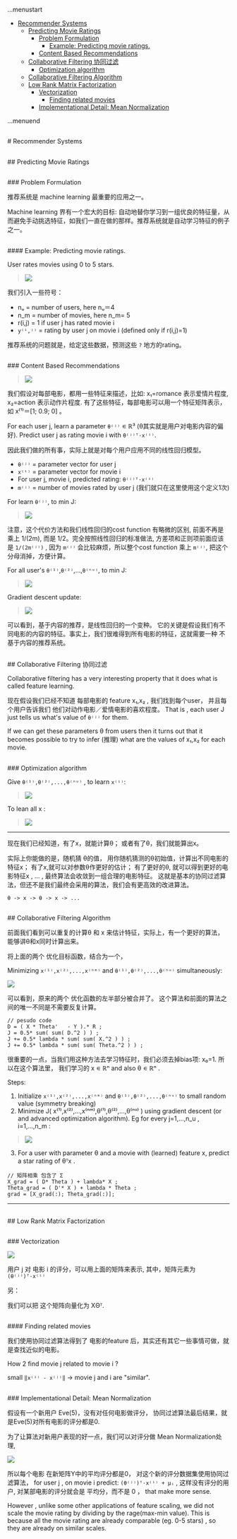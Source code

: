 ...menustart

 - [Recommender Systems](#bd1e9577d90cd9b99bbc584f4899cdd3)
   - [Predicting Movie Ratings](#ae4850a11bf72fcf96312dbdaa01416a)
     - [Problem Formulation](#d3ed97478e5bb62df6a73642fb3eb2cf)
       - [Example: Predicting movie ratings.](#91256a34c3c416ed111c1c1f0f6d0cf8)
     - [Content Based Recommendations](#a71ae4758962a9d66c5eed0209ee7790)
   - [Collaborative Filtering 协同过滤](#1d0676de81840f76265b22da2bd66cfe)
     - [Optimization algorithm](#89642905e18066000c83d4fadf9e16d6)
   - [Collaborative Filtering Algorithm](#bda473b95d57bd8ddf09a8e81b15dd0c)
   - [Low Rank Matrix Factorization](#f97e45631aaf46ad6a70583cf84aeacd)
     - [Vectorization](#ccc5742e475a0775e47cf832d54606d2)
       - [Finding related movies](#2c5b941c4e8f1f592ca82323d7a0ed07)
     - [Implementational Detail: Mean Normalization](#4ea68a58b5d62dbfb35eec3f95eb7494)

...menuend


<h2 id="bd1e9577d90cd9b99bbc584f4899cdd3"></h2>
# Recommender Systems

<h2 id="ae4850a11bf72fcf96312dbdaa01416a"></h2>
## Predicting Movie Ratings

<h2 id="d3ed97478e5bb62df6a73642fb3eb2cf"></h2>
### Problem Formulation

推荐系统是 machine learning 最重要的应用之一。

Machine learning 界有一个宏大的目标: 自动地替你学习到一组优良的特征量，从而避免手动挑选特征，如我们一直在做的那样。推荐系统就是自动学习特征的例子之一。

<h2 id="91256a34c3c416ed111c1c1f0f6d0cf8"></h2>
#### Example: Predicting movie ratings.

User rates movies using 0 to 5 stars.

> ![](https://raw.githubusercontent.com/mebusy/notes/master/imgs/movie_rating.png)

我们引入一些符号：

 - nᵤ = number of users, here nᵤ＝4
 - n_m = number of movies, here n_m= 5
 - r(i,j) = 1 if user j has rated movie i
 - `y⁽ⁱ,ʲ⁾` = rating by user j on movie i (defined only if r(i,j)=1) 

推荐系统的问题就是，给定这些数据，预测这些 `?` 地方的rating。

 
<h2 id="a71ae4758962a9d66c5eed0209ee7790"></h2>
### Content Based Recommendations 

> ![](https://raw.githubusercontent.com/mebusy/notes/master/imgs/movie_rating2.png)

我们假设对每部电影，都用一些特征来描述，比如: x₁=romance 表示爱情片程度, x₂=action 表示动作片程度. 有了这些特征，每部电影可以用一个特征矩阵表示，如 x⁽¹⁾＝[1; 0.9; 0] 。 

For each user j, learn a parameter `θ⁽ʲ⁾` ∊ ℝ³ (θ其实就是用户对电影内容的偏好). Predict user j as rating movie i with `θ⁽ʲ⁾ᵀ·x⁽ⁱ⁾`.

因此我们做的所有事，实际上就是对每个用户应用不同的线性回归模型。

 - `θ⁽ʲ⁾` = parameter vector for user j
 - `x⁽ⁱ⁾` = parameter vector for movie i
 - For user j, movie i, predicted rating: `θ⁽ʲ⁾ᵀ·x⁽ⁱ⁾`
 - `m⁽ʲ⁾` = number of movies rated by user j (我们就只在这里使用这个定义1次)

For learn `θ⁽ʲ⁾`, to min J:

> ![](https://raw.githubusercontent.com/mebusy/notes/master/imgs/movie_rating_costfunction.png)
 
注意，这个代价方法和我们线性回归的cost function 有略微的区别, 前面不再是乘上 1/(2m), 而是 1/2。完全按照线性回归的标准做法, 方差项和正则项前面应该是 `1/(2m⁽ʲ⁾)` , 因为 `m⁽ʲ⁾` 会比较麻烦，所以整个cost function 乘上  `m⁽ʲ⁾`, 把这个分母消掉，方便计算。

For all user's `θ⁽¹⁾`,`θ⁽²⁾`,...,`θ⁽ⁿᵘ⁾`, to min J:

> ![](https://raw.githubusercontent.com/mebusy/notes/master/imgs/movie_rating_costfunction_all.png)

Gradient descent update:

> ![](https://raw.githubusercontent.com/mebusy/notes/master/imgs/movie_rating_gradient_descent.png)

可以看到，基于内容的推荐，是线性回归的一个变种。 它的关键是假设我们有不同电影的内容的特征。事实上，我们很难得到所有电影的特征，这就需要一种 不基于内容的推荐系统。


<h2 id="1d0676de81840f76265b22da2bd66cfe"></h2>
## Collaborative Filtering 协同过滤

Collaborative filtering has a very interesting property that it does what is called feature learning.

现在假设我们已经不知道 每部电影的 feature x₁,x₂ , 我们找到每个user， 并且每个用户告诉我们 他们对动作电影／爱情电影的喜欢程度。 That is , each user J just tells us what's value of `θ⁽ʲ⁾` for them. 

If we can get these parameters θ from users then it turns out that it becomes possible to try to infer (推理) what are the values of x₁,x₂ for each movie.

<h2 id="89642905e18066000c83d4fadf9e16d6"></h2>
### Optimization algorithm

Give `θ⁽¹⁾,θ⁽²⁾,...,θ⁽ⁿᵘ⁾` , to learn `x⁽ⁱ⁾`:

> ![](https://raw.githubusercontent.com/mebusy/notes/master/imgs/collaborative_filtering_learn_xi.png)

To lean all x :

> ![](https://raw.githubusercontent.com/mebusy/notes/master/imgs/collaborative_filtering_learn_xall.png)

---

现在我们已经知道，有了x，就能计算θ； 或者有了θ，我们就能算出x。

实际上你能做的是，随机猜 θ的值， 用你随机猜测的θ初始值，计算出不同电影的特征x； 有了x,就可以对参数θ作更好的估计； 有了更好的θ, 就可以得到更好的电影特征x , ... , 最终算法会收敛到一组合理的电影特征。 这就是基本的协同过滤算法，但还不是我们最终会采用的算法，我们会有更高效的改进算法。

`θ -> x -> θ -> x -> ...`

<h2 id="bda473b95d57bd8ddf09a8e81b15dd0c"></h2>
## Collaborative Filtering Algorithm

前面我们看到可以重复的计算θ 和 x 来估计特征，实际上，有一个更好的算法，能够讲θ和x同时计算出来。

将上面的两个 优化目标函数，结合为一个，

Minimizing `x⁽¹⁾,x⁽²⁾,...,x⁽ⁿᵐ⁾` and `θ⁽¹⁾,θ⁽²⁾,...,θ⁽ⁿᵘ⁾` simultaneously: 

![](https://raw.githubusercontent.com/mebusy/notes/master/imgs/collaborative_filtering_combined.png)

可以看到，原来的两个 优化函数的左半部分被合并了。 这个算法和前面的算法之间的唯一不同是不需要反复计算。

```
// pesudo code
D = ( X * Theta'   - Y ).* R ;
J = 0.5* sum( sum( D.^2 ) ) ;
J += 0.5* lambda * sum( sum( X.^2 ) ) ;
J += 0.5* lambda * sum( sum( Theta.^2 ) ) ;
```

很重要的一点，当我们用这种方法去学习特征时，我们必须去掉bias项: x₀=1. 所以在这个算法里， 我们学习的 x ∊ ℝⁿ and also θ ∊ ℝⁿ .

Steps:

 1. Initialize `x⁽¹⁾,x⁽²⁾,...,x⁽ⁿᵐ⁾` and `θ⁽¹⁾,θ⁽²⁾,...,θ⁽ⁿᵘ⁾` to small random value (symmetry breaking)
 2. Minimize J( x⁽¹⁾,x⁽²⁾,...,x⁽ⁿᵐ⁾,θ⁽¹⁾,θ⁽²⁾,...,θ⁽ⁿᵘ⁾ ) using gradient descent (or and advanced optimization algorithm). Eg for every j=1,...,n_u , i=1,...,n_m :
  > ![](https://raw.githubusercontent.com/mebusy/notes/master/imgs/collaborative_filtering_gradient_descent.png)

 3. For a user with parameter θ and a movie with (learned) feature x, predict a star rating of θᵀx .

```
// 矩阵相乘 包含了 Σ
X_grad = ( D* Theta ) + lambda* X ;
Theta_grad = ( D'* X ) + lambda * Theta ;
grad = [X_grad(:); Theta_grad(:)];
```
 
---

<h2 id="f97e45631aaf46ad6a70583cf84aeacd"></h2>
## Low Rank Matrix Factorization

<h2 id="ccc5742e475a0775e47cf832d54606d2"></h2>
### Vectorization 

![](https://raw.githubusercontent.com/mebusy/notes/master/imgs/matrix_of_movie_rating.png)

用户 j 对 电影 i 的评分，可以用上面的矩阵来表示, 其中，矩阵元素为 `(θ⁽ʲ⁾)ᵀ·x⁽ⁱ⁾`

另：

我们可以把 这个矩阵向量化为 XΘᵀ.


<h2 id="2c5b941c4e8f1f592ca82323d7a0ed07"></h2>
#### Finding related movies

我们使用协同过滤算法得到了 电影的feature 后，其实还有其它一些事情可做，就是查找近似的电影。

How 2 find movie j related to movie i ?  

small `‖x⁽ⁱ⁾ - x⁽ʲ⁾‖` -> movie j and i are "similar".


<h2 id="4ea68a58b5d62dbfb35eec3f95eb7494"></h2>
### Implementational Detail: Mean Normalization

假设有一个新用户 Eve(5)，没有对任何电影做评分， 协同过滤算法最后结果，就是Eve(5)对所有电影的评分都是0.

为了让算法对新用户表现的好一点，我们可以对评分做 Mean Normalization处理,

![](https://raw.githubusercontent.com/mebusy/notes/master/imgs/collaborizate_filter_mean_normalize.png)

所以每个电影 在新矩阵Y中的平均评分都是0， 对这个新的评分数据集使用协同过滤算法， for user j , on movie i predict:  `(θ⁽ʲ⁾)ᵀ·x⁽ⁱ⁾ + μᵢ` , 这样没有评分的用户, 对某部电影的评分就会是 平均分，而不是 0 ， that make more sense.

However , unlike some other applications of feature scaling, we did not scale the movie rating by dividing by the rage(max-min value). This is because all the movie rating are already comparable (eg. 0-5 stars) , so they are already on similar scales.

